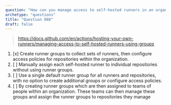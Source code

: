 ```yaml
---
question: "How can you manage access to self-hosted runners in an organization using runner groups?"
archetype: "questions"
title: "Question 088"
draft: false
---
```


> https://docs.github.com/en/actions/hosting-your-own-runners/managing-access-to-self-hosted-runners-using-groups
1. [x] Create runner groups to collect sets of runners, then configure access policies for repositories within the organization.
1. [ ] Manually assign each self-hosted runner to individual repositories without using runner groups.
1. [ ] Use a single default runner group for all runners and repositories, with no option to create additional groups or configure access policies.
1. [ ] By creating runner groups which are then assigned to teams of people within an organization. These teams can then manage these groups and assign the runner groups to repositories they manage
